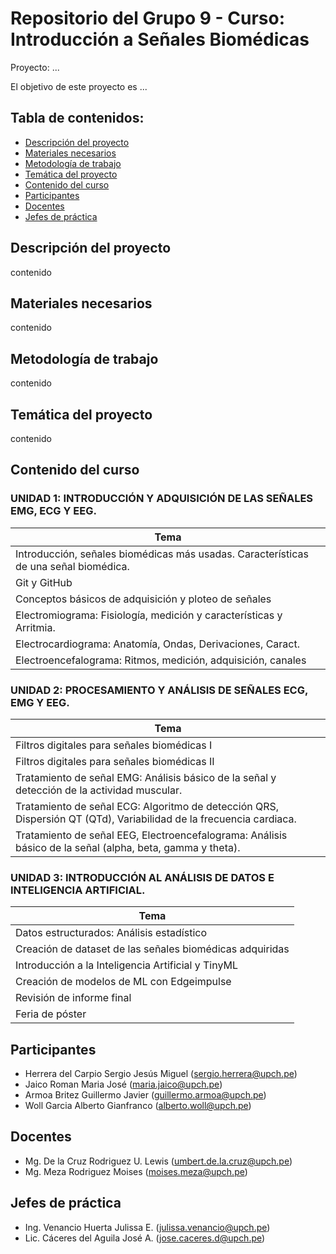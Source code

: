 
# Repositorio del Grupo 9 - Curso: Introducción a Señales Biomédicas

Proyecto: ...

El objetivo de este proyecto es ...

## Tabla de contenidos:

- [Descripción del proyecto](#descripcion-del-proyecto)
- [Materiales necesarios](#materiales-necesarios)
- [Metodología de trabajo](#metodologia-de-trabajo)
- [Temática del proyecto](#tematica-del-proyecto)
- [Contenido del curso](#contenido-del-curso)
- [Participantes](#participantes)
- [Docentes](#docentes)
- [Jefes de práctica](#jefes-de-práctica)

## Descripción del proyecto

contenido

## Materiales necesarios

contenido

## Metodología de trabajo

contenido

## Temática del proyecto

contenido

## Contenido del curso

### UNIDAD 1: INTRODUCCIÓN Y ADQUISICIÓN DE LAS SEÑALES EMG, ECG Y EEG.

| Tema                                                                                                               |
|-------------------------------------------------------------|
| Introducción, señales biomédicas más usadas. Características de una señal biomédica. |
| Git y GitHub                                                |
| Conceptos básicos de adquisición y ploteo de señales        |
| Electromiograma: Fisiología, medición y características y Arritmia. |
| Electrocardiograma: Anatomía, Ondas, Derivaciones, Caract. |
| Electroencefalograma: Ritmos, medición, adquisición, canales |

### UNIDAD 2: PROCESAMIENTO Y ANÁLISIS DE SEÑALES ECG, EMG Y EEG.

| Tema                                                        |
|-------------------------------------------------------------|
| Filtros digitales para señales biomédicas I                |
| Filtros digitales para señales biomédicas II               |
| Tratamiento de señal EMG: Análisis básico de la señal y detección de la actividad muscular. |
| Tratamiento de señal ECG: Algoritmo de detección QRS, Dispersión QT (QTd), Variabilidad de la frecuencia cardiaca. |
| Tratamiento de señal EEG, Electroencefalograma: Análisis básico de la señal (alpha, beta, gamma y theta). |

### UNIDAD 3: INTRODUCCIÓN AL ANÁLISIS DE DATOS E INTELIGENCIA ARTIFICIAL.

| Tema                                                                                                               |
|-------------------------------------------------------------|
| Datos estructurados: Análisis estadístico                   |
| Creación de dataset de las señales biomédicas adquiridas    |
| Introducción a la Inteligencia Artificial y TinyML          |
| Creación de modelos de ML con Edgeimpulse                   |
| Revisión de informe final                                  |
| Feria de póster                                            |


## Participantes

- Herrera del Carpio Sergio Jesús Miguel (sergio.herrera@upch.pe)
- Jaico Roman Maria José                 (maria.jaico@upch.pe)
- Armoa Britez Guillermo Javier          (guillermo.armoa@upch.pe)
- Woll Garcia Alberto Gianfranco         (alberto.woll@upch.pe)

## Docentes

- Mg. De la Cruz Rodriguez U. Lewis      (umbert.de.la.cruz@upch.pe)
- Mg. Meza Rodriguez Moises              (moises.meza@upch.pe)

## Jefes de práctica

- Ing. Venancio Huerta Julissa E.        (julissa.venancio@upch.pe)
- Lic. Cáceres del Aguila José A.        (jose.caceres.d@upch.pe)


